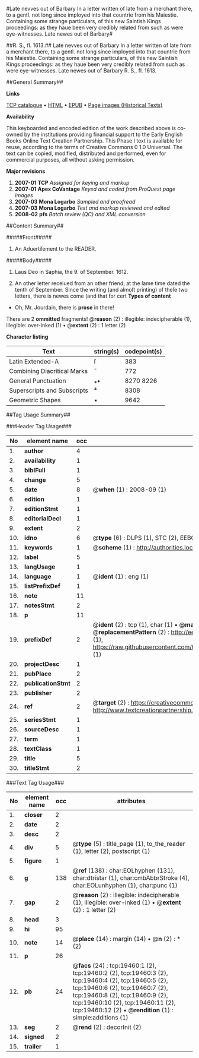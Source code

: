 #Late nevves out of Barbary In a letter written of late from a merchant there, to a gentl. not long since imployed into that countrie from his Maiestie. Containing some strange particulars, of this new Saintish Kings proceedings: as they haue been very credibly related from such as were eye-witnesses. Late newes out of Barbary#

##R. S., fl. 1613.##
Late nevves out of Barbary In a letter written of late from a merchant there, to a gentl. not long since imployed into that countrie from his Maiestie. Containing some strange particulars, of this new Saintish Kings proceedings: as they haue been very credibly related from such as were eye-witnesses.
Late newes out of Barbary
R. S., fl. 1613.

##General Summary##

**Links**

[TCP catalogue](http://www.ota.ox.ac.uk/tcp/)  • 
[HTML](http://tei.it.ox.ac.uk/tcp/Texts-HTML/free/A02/A02724.html)  • 
[EPUB](http://tei.it.ox.ac.uk/tcp/Texts-EPUB/free/A02/A02724.epub) • 
[Page images (Historical Texts)](https://data.historicaltexts.jisc.ac.uk/view?pubId=eebo-99854053e&pageId=eebo-99854053e-19460-1)

**Availability**

This keyboarded and encoded edition of the
	       work described above is co-owned by the institutions
	       providing financial support to the Early English Books
	       Online Text Creation Partnership. This Phase I text is
	       available for reuse, according to the terms of Creative
	       Commons 0 1.0 Universal. The text can be copied,
	       modified, distributed and performed, even for
	       commercial purposes, all without asking permission.

**Major revisions**

1. __2007-01__ __TCP__ *Assigned for keying and markup*
1. __2007-01__ __Apex CoVantage__ *Keyed and coded from ProQuest page images*
1. __2007-03__ __Mona Logarbo__ *Sampled and proofread*
1. __2007-03__ __Mona Logarbo__ *Text and markup reviewed and edited*
1. __2008-02__ __pfs__ *Batch review (QC) and XML conversion*

##Content Summary##

#####Front#####

1. An Aduertiſement to the READER.

#####Body#####

1. Laus Deo in Saphia, the 9. of September. 1612.

1. An other letter receiued from an other friend, at the ſame time dated the tenth of September.
SInce the writing (and almoſt printing) of theſe two letters, there is newes come (and that for cert
**Types of content**

  * Oh, Mr. Jourdain, there is **prose** in there!

There are 2 **ommitted** fragments! 
 @__reason__ (2) : illegible: indecipherable (1), illegible: over-inked (1)  •  @__extent__ (2) : 1 letter (2)

**Character listing**


|Text|string(s)|codepoint(s)|
|---|---|---|
|Latin Extended-A|ſ|383|
|Combining             Diacritical Marks|̄|772|
|General Punctuation|⁎•|8270 8226|
|Superscripts             and Subscripts|⁴|8308|
|Geometric Shapes|▪|9642|

##Tag Usage Summary##

###Header Tag Usage###

|No|element name|occ|attributes|
|---|---|---|---|
|1.|__author__|4||
|2.|__availability__|1||
|3.|__biblFull__|1||
|4.|__change__|5||
|5.|__date__|8| @__when__ (1) : 2008-09 (1)|
|6.|__edition__|1||
|7.|__editionStmt__|1||
|8.|__editorialDecl__|1||
|9.|__extent__|2||
|10.|__idno__|6| @__type__ (6) : DLPS (1), STC (2), EEBO-CITATION (1), PROQUEST (1), VID (1)|
|11.|__keywords__|1| @__scheme__ (1) : http://authorities.loc.gov/ (1)|
|12.|__label__|5||
|13.|__langUsage__|1||
|14.|__language__|1| @__ident__ (1) : eng (1)|
|15.|__listPrefixDef__|1||
|16.|__note__|11||
|17.|__notesStmt__|2||
|18.|__p__|11||
|19.|__prefixDef__|2| @__ident__ (2) : tcp (1), char (1)  •  @__matchPattern__ (2) : ([0-9\-]+):([0-9IVX]+) (1), (.+) (1)  •  @__replacementPattern__ (2) : http://eebo.chadwyck.com/downloadtiff?vid=$1&page=$2 (1), https://raw.githubusercontent.com/textcreationpartnership/Texts/master/tcpchars.xml#$1 (1)|
|20.|__projectDesc__|1||
|21.|__pubPlace__|2||
|22.|__publicationStmt__|2||
|23.|__publisher__|2||
|24.|__ref__|2| @__target__ (2) : https://creativecommons.org/publicdomain/zero/1.0/ (1), http://www.textcreationpartnership.org/docs/. (1)|
|25.|__seriesStmt__|1||
|26.|__sourceDesc__|1||
|27.|__term__|1||
|28.|__textClass__|1||
|29.|__title__|5||
|30.|__titleStmt__|2||


###Text Tag Usage###

|No|element name|occ|attributes|
|---|---|---|---|
|1.|__closer__|2||
|2.|__date__|2||
|3.|__desc__|2||
|4.|__div__|5| @__type__ (5) : title_page (1), to_the_reader (1), letter (2), postscript (1)|
|5.|__figure__|1||
|6.|__g__|138| @__ref__ (138) : char:EOLhyphen (131), char:dtristar (1), char:cmbAbbrStroke (4), char:EOLunhyphen (1), char:punc (1)|
|7.|__gap__|2| @__reason__ (2) : illegible: indecipherable (1), illegible: over-inked (1)  •  @__extent__ (2) : 1 letter (2)|
|8.|__head__|3||
|9.|__hi__|95||
|10.|__note__|14| @__place__ (14) : margin (14)  •  @__n__ (2) : * (2)|
|11.|__p__|26||
|12.|__pb__|24| @__facs__ (24) : tcp:19460:1 (2), tcp:19460:2 (2), tcp:19460:3 (2), tcp:19460:4 (2), tcp:19460:5 (2), tcp:19460:6 (2), tcp:19460:7 (2), tcp:19460:8 (2), tcp:19460:9 (2), tcp:19460:10 (2), tcp:19460:11 (2), tcp:19460:12 (2)  •  @__rendition__ (1) : simple:additions (1)|
|13.|__seg__|2| @__rend__ (2) : decorInit (2)|
|14.|__signed__|2||
|15.|__trailer__|1||

